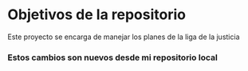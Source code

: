 # Objetivos de la repositorio
Este proyecto se encarga de manejar los planes de la liga de la justicia

### Estos cambios son nuevos desde mi repositorio local
